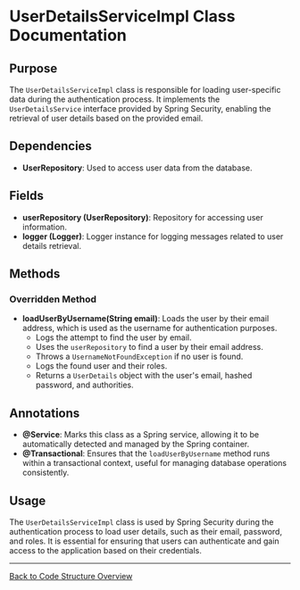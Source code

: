 # UserDetailsServiceImpl Class Documentation

## Purpose

The `UserDetailsServiceImpl` class is responsible for loading user-specific data during the authentication process. It implements the `UserDetailsService` interface provided by Spring Security, enabling the retrieval of user details based on the provided email.

## Dependencies

- **UserRepository**: Used to access user data from the database.

## Fields

- **userRepository (UserRepository)**: Repository for accessing user information.
- **logger (Logger)**: Logger instance for logging messages related to user details retrieval.

## Methods

### Overridden Method

- **loadUserByUsername(String email)**: Loads the user by their email address, which is used as the username for authentication purposes.
    - Logs the attempt to find the user by email.
    - Uses the `userRepository` to find a user by their email address.
    - Throws a `UsernameNotFoundException` if no user is found.
    - Logs the found user and their roles.
    - Returns a `UserDetails` object with the user's email, hashed password, and authorities.

## Annotations

- **@Service**: Marks this class as a Spring service, allowing it to be automatically detected and managed by the Spring container.
- **@Transactional**: Ensures that the `loadUserByUsername` method runs within a transactional context, useful for managing database operations consistently.

## Usage

The `UserDetailsServiceImpl` class is used by Spring Security during the authentication process to load user details, such as their email, password, and roles. It is essential for ensuring that users can authenticate and gain access to the application based on their credentials.

---

[Back to Code Structure Overview](../../code-structure/code-structure.md)
